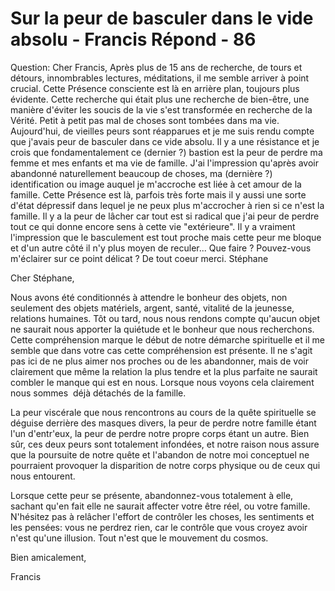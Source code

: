 # Sur la peur de basculer dans le vide absolu - Francis Répond - 86

Question: Cher Francis, Apr&egrave;s plus de 15 ans de recherche, de tours et d&eacute;tours, innombrables lectures, m&eacute;ditations, il me semble arriver &agrave; point crucial. Cette Pr&eacute;sence consciente est l&agrave; en arri&egrave;re plan, toujours plus &eacute;vidente. Cette recherche qui &eacute;tait plus une recherche de bien-&ecirc;tre, une mani&egrave;re d'&eacute;viter les soucis de la vie s'est transform&eacute;e en recherche de la V&eacute;rit&eacute;. Petit &agrave; petit pas mal de choses sont tomb&eacute;es dans ma vie. Aujourd'hui, de vieilles peurs sont r&eacute;apparues et je me suis rendu compte que j'avais peur de basculer dans ce vide absolu. Il y a une r&eacute;sistance et je crois que fondamentalement ce (dernier ?) bastion est la peur de perdre ma femme et mes enfants et ma vie de famille. J'ai l'impression qu'apr&egrave;s avoir abandonn&eacute; naturellement beaucoup de choses, ma (derni&egrave;re ?) identification ou image auquel je m'accroche est li&eacute;e &agrave; cet amour de la famille. Cette Pr&eacute;sence est l&agrave;, parfois tr&egrave;s forte mais il y aussi une sorte d'&eacute;tat d&eacute;pressif dans lequel je ne peux plus m'accrocher &agrave; rien si ce n'est la famille. Il y a la peur de l&acirc;cher car tout est si radical que j'ai peur de perdre tout ce qui donne encore sens &agrave; cette vie &quot;ext&eacute;rieure&quot;. Il y a vraiment l'impression que le basculement est tout proche mais cette peur me bloque et d'un autre c&ocirc;t&eacute; il n'y plus moyen de reculer... Que faire ? Pouvez-vous m'&eacute;clairer sur ce point d&eacute;licat ? De tout coeur merci. St&eacute;phane

Cher St&eacute;phane,

Nous avons &eacute;t&eacute; conditionn&eacute;s &agrave; attendre le bonheur des objets, non seulement des objets mat&eacute;riels, argent, sant&eacute;, vitalit&eacute; de la jeunesse, relations humaines. T&ocirc;t ou tard, nous nous rendons compte qu'aucun objet ne saurait nous apporter la qui&eacute;tude et le bonheur que nous recherchons. Cette compr&eacute;hension marque le d&eacute;but de notre d&eacute;marche spirituelle et il me semble que dans votre cas cette compr&eacute;hension est pr&eacute;sente. Il ne s'agit pas ici de ne plus aimer nos proches ou de les abandonner, mais de voir clairement que m&ecirc;me la relation la plus tendre et la plus parfaite ne saurait combler le manque qui est en nous. Lorsque nous voyons cela clairement nous sommes&nbsp; d&eacute;j&agrave; d&eacute;tach&eacute;s de la famille.

La peur visc&eacute;rale que nous rencontrons au cours de la qu&ecirc;te spirituelle se d&eacute;guise derri&egrave;re des masques divers, la peur de perdre notre famille &eacute;tant l'un d'entr'eux, la peur de perdre notre propre corps &eacute;tant un autre. Bien s&ucirc;r, ces deux peurs sont totalement infond&eacute;es, et notre raison nous assure que la poursuite de notre qu&ecirc;te et l'abandon de notre moi conceptuel ne pourraient provoquer la disparition de notre corps physique ou de ceux qui nous entourent.

Lorsque cette peur se pr&eacute;sente, abandonnez-vous totalement &agrave; elle, sachant qu'en fait elle ne saurait affecter votre &ecirc;tre r&eacute;el, ou votre famille. N'h&eacute;sitez pas &agrave; rel&acirc;cher l'effort de contr&ocirc;ler les choses, les sentiments et les pens&eacute;es: vous ne perdrez rien, car le contr&ocirc;le que vous croyez avoir n'est qu'une illusion. Tout n'est que le mouvement du cosmos.

Bien amicalement,

Francis

  

